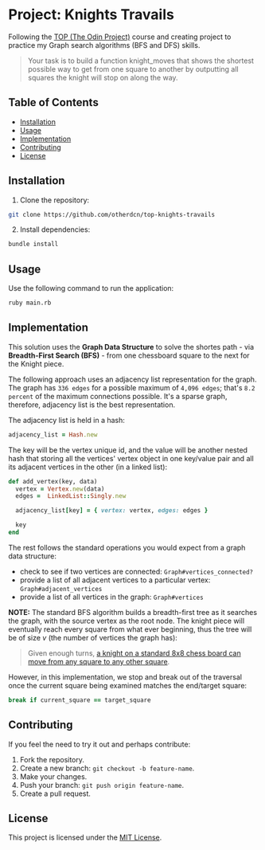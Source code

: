 # Project: Knights Travails
Following the [TOP (The Odin Project)](https://www.theodinproject.com/lessons/ruby-knights-travails) course and creating project to practice my Graph search algorithms (BFS and DFS) skills.
> Your task is to build a function knight_moves that shows the shortest possible way to get from one square to another by outputting all squares the knight will stop on along the way.

## Table of Contents
- [Installation](#installation)
- [Usage](#usage)
- [Implementation](#implementation)
- [Contributing](#contributing)
- [License](#license)

## Installation
1. Clone the repository:
```bash
git clone https://github.com/otherdcn/top-knights-travails
```

2. Install dependencies:
```bash
bundle install
```

## Usage
Use the following command to run the application:
```bash
ruby main.rb
```

## Implementation
This solution uses the __Graph Data Structure__ to solve the shortes path - via __Breadth-First Search (BFS)__ - from one chessboard square to the next for the Knight piece.

The following approach uses an adjacency list representation for the graph. The graph has `336 edges` for a possible maximum of `4,096 edges`; that's `8.2 percent` of the maximum connections possible. It's a sparse graph, therefore, adjacency list is the best representation.

The adjacency list is held in a hash:
```ruby
adjacency_list = Hash.new
```

The key will be the vertex unique id, and the value will be another nested hash that storing all the vertices' vertex object in one key/value pair and all its adjacent vertices in the other (in a linked list):
```ruby
def add_vertex(key, data)
  vertex = Vertex.new(data)
  edges =  LinkedList::Singly.new

  adjacency_list[key] = { vertex: vertex, edges: edges }

  key
end
```

The rest follows the standard operations you would expect from a graph data structure:
- check to see if two vertices are connected: `Graph#vertices_connected?`
- provide a list of all adjacent vertices to a particular vertex: `Graph#adjacent_vertices`
- provide a list of all vertices in the graph: `Graph#vertices`

__NOTE:__ The standard BFS algorithm builds a breadth-first tree as it searches the graph, with the source vertex as the root node. The knight piece will eventually reach every square from what ever beginning, thus the tree will be of size _v_ (the number of vertices the graph has):
> Given enough turns, [a knight on a standard 8x8 chess board can move from any square to any other square](https://cdn.statically.io/gh/TheOdinProject/curriculum/284f0cdc998be7e4751e29e8458323ad5d320303/ruby_programming/computer_science/project_knights_travails/imgs/00.png).

However, in this implementation, we stop and break out of the traversal once the current square being examined matches the end/target square:
```ruby
break if current_square == target_square
```

## Contributing
If you feel the need to try it out and perhaps contribute:
1. Fork the repository.
2. Create a new branch: `git checkout -b feature-name`.
3. Make your changes.
4. Push your branch: `git push origin feature-name`.
5. Create a pull request.

## License
This project is licensed under the [MIT License](LICENSE).

